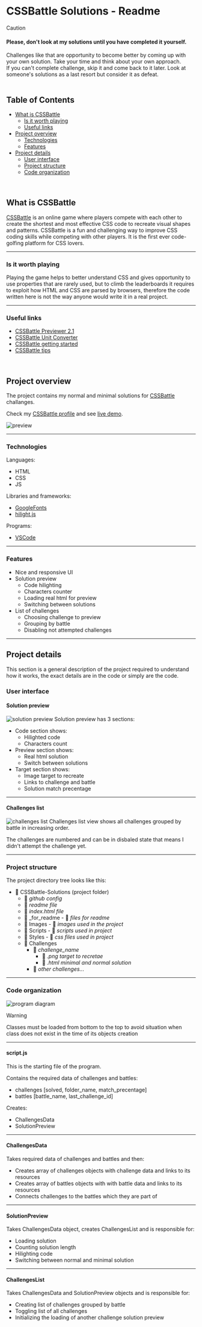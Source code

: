 # CSSBattle Solutions - Readme
> [!CAUTION]  
> <h4>Please, don't look at my solutions until you have completed it yourself.</h4>
> Challenges like that are opportunity to become better by coming up with your own solution. Take your time and think about your own approach.<br>
> If you can't complete challenge, skip it and come back to it later. Look at someone's solutions as a last resort but consider it as defeat.

<br>

## Table of Contents
* [What is CSSBattle](#what-is-cssbattle)
  * [Is it worth playing](#is-it-worth-playing)
  * [Useful links](#useful-links)
* [Project overview](#project-overview)
  * [Technologies](#technologies)
  * [Features](#features)
* [Project details](#project-details)
  * [User interface](#user-interface)
  * [Project structure](#project-structure)
  * [Code organization](#code-organization)

<br>

## What is CSSBattle
[CSSBattle](https://cssbattle.dev) is an online game where players compete with each other to create the shortest and most effective CSS code to recreate visual shapes and patterns. 
CSSBattle is a fun and challenging way to improve CSS coding skills while competing with other players. It is the first ever code-golfing platform for CSS lovers. 

----------------------------------

### Is it worth playing
Playing the game helps to better understand CSS and gives opportunity to use properties that are rarely used, but to climb the leaderboards it requires to exploit how HTML and CSS are parsed by browsers, therefore the code written here is not the way anyone would write it in a real project. 

----------------------------------

### Useful links
- [CSSBattle Previewer 2.1](https://tc70f3.csb.app)
- [CSSBattle Unit Converter](https://u9kels.csb.app)
- [CSSBattle getting started](https://cssbattle.dev/blog/getting-started)
- [CSSBattle tips](https://cssbattle.dev/tips)

<br>

## Project overview
The project contains my normal and minimal solutions for [CSSBattle](https://cssbattle.dev) challanges.

Check my [CSSBattle profile](https://cssbattle.dev/player/artur_pas) and see [live demo](https://pasek108.github.io/CSSBattle-Solutions/).

![preview](/_for_readme/preview.png)

----------------------------------

### Technologies
Languages:
- HTML
- CSS
- JS
  
Libraries and frameworks:
- [GoogleFonts](https://fonts.google.com)
- [hilight.js](https://highlightjs.org)

Programs:
- [VSCode](https://code.visualstudio.com)

----------------------------------

### Features
- Nice and responsive UI
- Solution preview
  - Code hilighting
  - Characters counter
  - Loading real html for preview
  - Switching between solutions
- List of challenges
  - Choosing challenge to preview
  - Grouping by battle
  - Disabling not attempted challenges

----------------------------------

## Project details
This section is a general description of the project required to understand how it works, the exact details are in the code or simply are the code.

### User interface
#### Solution preview
![solution preview](/_for_readme/solution_preview.png)
Solution preview has 3 sections:
- Code section shows:
  - Hilighted code
  - Characters count
- Preview section shows:
  - Real html solution
  - Switch between solutions
- Target section shows:
  - Image target to recreate
  - Links to challenge and battle
  - Solution match precentage

----------------------------------

#### Challenges list
![challenges list](/_for_readme/challenges_list.png)
Challenges list view shows all challenges grouped by battle in increasing order. 

The challenges are numbered and can be in disbaled state that means I didn't attempt the challenge yet.

----------------------------------

### Project structure
The project directory tree looks like this:
- :file_folder: CSSBattle-Solutions (project folder)
  - :page_facing_up: *github config*
  - :page_facing_up: *readme file*
  - :page_facing_up: *index.html file*
  - :file_folder: _for_readme - :page_facing_up: *files for readme*
  - :file_folder: Images - :page_facing_up: *images used in the project*
  - :file_folder: Scripts - :page_facing_up: *scripts used in project*
  - :file_folder: Styles - :page_facing_up: *css files used in project*
  - :file_folder: Challenges
    - :file_folder: *challenge_name*
      - :page_facing_up: *.png target to recretae*
      - :page_facing_up: *.html minimal and normal solution*
    - :file_folder: *other challenges...*
  
----------------------------------

### Code organization

![program diagram](/_for_readme/program_diagram.png)

> [!WARNING]  
> Classes must be loaded from bottom to the top to avoid situation when class does not exist in the time of its objects creation

----------------------------------

#### script.js
This is the starting file of the program. 

Contains the required data of challenges and battles:
- challenges [solved, folder_name, match_precentage]
- battles [battle_name, last_challenge_id]

Creates:
- ChallengesData
- SolutionPreview 

----------------------------------

#### ChallengesData
Takes required data of challenges and battles and then:
- Creates array of challenges objects with challenge data and links to its resources
- Creates array of battles objects with with battle data and links to its resources
- Connects challenges to the battles which they are part of

----------------------------------

#### SolutionPreview
Takes ChallengesData object, creates ChallengesList and is responsible for:
- Loading solution 
- Counting solution length
- Hilighting code
- Switching between normal and minimal solution

----------------------------------

#### ChallengesList
Takes ChallengesData and  SolutionPreview objects and is responsible for:
- Creating list of challenges grouped by battle 
- Toggling list of all challenges
- Initializing the loading of another challenge solution preview
